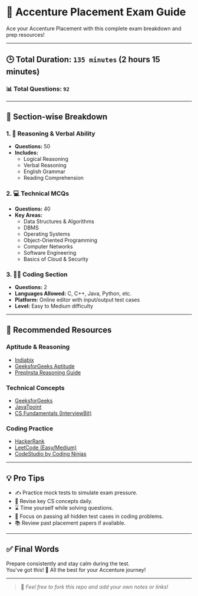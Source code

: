 # 🚀 Accenture Placement Exam Guide

Ace your Accenture Placement with this complete exam breakdown and prep resources!

---

## 🕒 Total Duration: `135 minutes` (2 hours 15 minutes)  
### 📊 Total Questions: `92`

---

## 📘 Section-wise Breakdown

### 1. 🧠 Reasoning & Verbal Ability
- **Questions:** 50  
- **Includes:**  
  - Logical Reasoning  
  - Verbal Reasoning  
  - English Grammar  
  - Reading Comprehension

### 2. 💻 Technical MCQs
- **Questions:** 40  
- **Key Areas:**  
  - Data Structures & Algorithms  
  - DBMS  
  - Operating Systems  
  - Object-Oriented Programming  
  - Computer Networks  
  - Software Engineering  
  - Basics of Cloud & Security

### 3. 👨‍💻 Coding Section
- **Questions:** 2  
- **Languages Allowed:** C, C++, Java, Python, etc.  
- **Platform:** Online editor with input/output test cases  
- **Level:** Easy to Medium difficulty

---

## 🧰 Recommended Resources

### Aptitude & Reasoning
- [Indiabix](https://www.indiabix.com/)
- [GeeksforGeeks Aptitude](https://www.geeksforgeeks.org/aptitude/)
- [PrepInsta Reasoning Guide](https://prepinsta.com/reasoning/)

### Technical Concepts
- [GeeksforGeeks](https://www.geeksforgeeks.org/)
- [JavaTpoint](https://www.javatpoint.com/)
- [CS Fundamentals (InterviewBit)](https://www.interviewbit.com/courses/programming/)

### Coding Practice
- [HackerRank](https://www.hackerrank.com/)
- [LeetCode (Easy/Medium)](https://leetcode.com/problemset/all/)
- [CodeStudio by Coding Ninjas](https://www.codingninjas.com/codestudio)

---

## 💡 Pro Tips

- ✍️ Practice mock tests to simulate exam pressure.
- 🧠 Revise key CS concepts daily.
- ⌛ Time yourself while solving questions.
- 🧪 Focus on passing all hidden test cases in coding problems.
- 📚 Review past placement papers if available.

---

## ✅ Final Words

Prepare consistently and stay calm during the test.  
You've got this! 💪 All the best for your Accenture journey!

---

> 🧭 *Feel free to fork this repo and add your own notes or links!*
